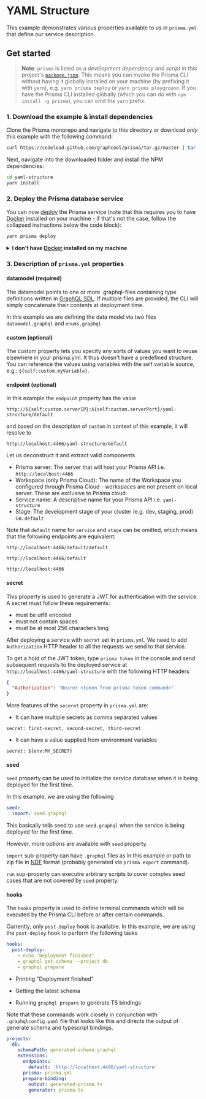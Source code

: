 # YAML Structure

This example demonstrates various properties available to us in `prisma.yml` that define our service description.

## Get started

> **Note**: `prisma` is listed as a _development dependency_ and _script_ in this project's [`package.json`](./package.json). This means you can invoke the Prisma CLI without having it globally installed on your machine (by prefixing it with `yarn`), e.g. `yarn prisma deploy` or `yarn prisma playground`. If you have the Prisma CLI installed globally (which you can do with `npm install -g prisma`), you can omit the `yarn` prefix.

### 1. Download the example & install dependencies

Clone the Prisma monorepo and navigate to this directory or download _only_ this example with the following command:

```sh
curl https://codeload.github.com/graphcool/prisma/tar.gz/master | tar -xz --strip=2 prisma-master/examples/yaml-structure
```

Next, navigate into the downloaded folder and install the NPM dependencies:

```sh
cd yaml-structure
yarn install
```

### 2. Deploy the Prisma database service

You can now [deploy](https://www.prismagraphql.com/docs/reference/cli-command-reference/database-service/prisma-deploy-kee1iedaov) the Prisma service (note that this requires you to have [Docker](https://www.docker.com) installed on your machine - if that's not the case, follow the collapsed instructions below the code block):

```sh
yarn prisma deploy
```

<details>
 <summary><strong>I don't have <a href="https://www.docker.com">Docker</a> installed on my machine</strong></summary>

To deploy your service to a public cluster (rather than locally with Docker), you need to perform the following steps:

1.  Remove the `cluster` property from `prisma.yml`
1.  Run `yarn prisma deploy`
1.  When prompted by the CLI, select a public cluster (e.g. `prisma-eu1` or `prisma-us1`)
1.  Replace the [`endpoint`](./src/index.js#L23) in `index.js` with the HTTP endpoint that was printed after the previous command

</details>

### 3. Description of `prisma.yml` properties

#### datamodel (required)

The datamodel points to one or more .graphql-files containing type definitions written in [GraphQL SDL](https://blog.graph.cool/graphql-sdl-schema-definition-language-6755bcb9ce51). If multiple files are provided, the CLI will simply concatenate their contents at deployment time.

In this example we are defining the data model via two files `datamodel.graphql` and `enums.graphql`

#### custom (optional)

The custom property lets you specify any sorts of values you want to reuse elsewhere in your prisma.yml. It thus doesn't have a predefined structure. You can reference the values using variables with the self variable source, e.g.: `${self:custom.myVariable}`.

#### endpoint (optional)

In this example the `endpoint` property has the value

`http://${self:custom.serverIP}:${self:custom.serverPort}/yaml-structure/default`

and based on the description of `custom` in context of this example, it will resolve to

`http://localhost:4466/yaml-structure/default`

Let us deconstruct it and extract valid components

* Prisma server: The server that will host your Prisma API i.e. `http://localhost:4466`
* Workspace (only Prisma Cloud): The name of the Workspace you configured through Prisma Cloud - workspaces are not present on local server. These are exclusive to Prisma cloud.
* Service name: A descriptive name for your Prisma API i.e. `yaml-structure`
* Stage: The development stage of your cluster (e.g. dev, staging, prod) i.e. `default`

Note that `default` name for `service` and `stage` can be omitted, which means that the following endpoints are equivalent:

`http://localhost:4466/default/default`

`http://localhost:4466/default`

`http://localhost:4466`

#### secret

This property is used to generate a JWT for authentication with the service. A secret must follow these requirements:

* must be utf8 encoded
* must not contain spaces
* must be at most 256 characters long

After deploying a service with `secret` set in `prisma.yml`. We need to add `Authorization` HTTP header to all the requests we send to that service.

To get a hold of the JWT token, type `prisma token` in the console and send subsequent requests to the deployed service at
`http://localhost:4466/yaml-structure` with the following HTTP headers

```json
{
  "Authorization": "Bearer <token from prisma token command>"
}
```

More features of the `seceret` property in `prisma.yml` are:

* It can have multiple secrets as comma separated values

`secret: first-secret, second-secret, third-secret`

* It can have a value supplied from environment variables

`secret: ${env:MY_SECRET}`

#### seed

`seed` property can be used to initialize the service database when it is being deployed for the first time.

In this example, we are using the following

```yml
seed:
  import: seed.graphql
```

This basically tells seed to use `seed.graphql` when the service is being deployed for the first time.

However, more options are available with `seed` property.

`import` sub-property can have `.graphql` files as in this example or path to zip file in [NDF](https://www.prisma.io/docs/reference/data-import-and-export/normalized-data-format-teroo5uxih/) format (probably generated via `prisma export` command).

`run` sup-property can executre arbitrary scripts to cover comples seed cases that are not covered by `seed` property.

#### hooks

The `hooks` property is used to define terminal commands which will be executed by the Prisma CLI before or after certain commands.

Currently, only `post-deploy` hook is available. In this example, we are using the `post-deploy` hook to perform the following tasks

```yml
hooks:
  post-deploy:
    - echo "Deployment finished"
    - graphql get-schema --project db
    - graphql prepare
```

* Printing "Deployment finished"

* Getting the latest schema

* Running `graphql prepare` to generate TS bindings

Note that these commands work closely in conjunction with `.graphqlconfig.yaml` file that looks like this and directs the output of generate schema and typescript bindings.

```yml
projects:
  db:
    schemaPath: generated-schema.graphql
    extensions:
      endpoints:
        default: 'http://localhost:4466/yaml-structure'
      prisma: prisma.yml
      prepare-binding:
        output: generated-prisma.ts
        generator: prisma-ts
```
